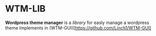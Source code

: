 # WTM-LIB
**Wordpress theme manager** is a _library_ for easly manage a wordpress theme
Implements in (WTM-GUI)[https://github.com/Linch1/WTM-GUI]
